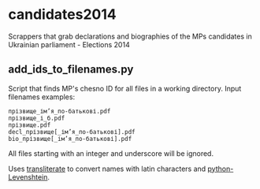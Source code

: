 candidates2014
==============

Scrappers that grab declarations and biographies of the MPs candidates in Ukrainian parliament - Elections 2014

## add_ids_to_filenames.py
Script that finds MP's chesno ID for all files in a working directory. Input filenames examples:

```
прізвище_ім’я_по-батькові.pdf
прізвище_і_б.pdf
прізвище.pdf
decl_прізвище[_ім’я_по-батькові].pdf
bio_прізвище[_ім’я_по-батькові].pdf
```

All files starting with an integer and underscore will be ignored.

Uses [transliterate](https://pypi.python.org/pypi/) to convert names with latin characters and [python-Levenshtein](https://pypi.python.org/pypi/python-Levenshtein/).
